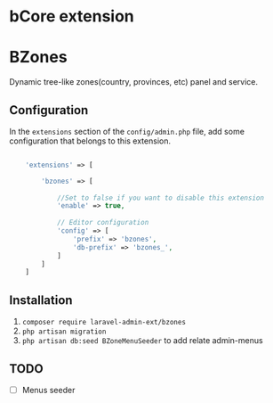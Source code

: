 bCore extension
======

# BZones

Dynamic tree-like zones(country, provinces, etc) panel and service.


## Configuration

In the `extensions` section of the `config/admin.php` file, add some configuration that belongs to this extension.
```php

    'extensions' => [

        'bzones' => [
        
            //Set to false if you want to disable this extension
            'enable' => true,
            
            // Editor configuration
            'config' => [
                'prefix' => 'bzones',
                'db-prefix' => 'bzones_',
            ]
        ]
    ]

```

## Installation

1. `composer require laravel-admin-ext/bzones`
2. `php artisan migration`
3. `php artisan db:seed BZoneMenuSeeder` to add relate admin-menus

## TODO

- [ ] Menus seeder
